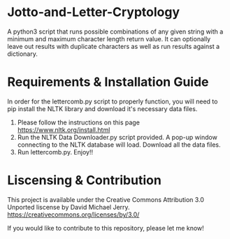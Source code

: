 # Jotto-and-Letter-Cryptology
A python3 script that runs possible combinations of any given string with a minimum and maximum character length return value. It can optionally leave out results with duplicate characters as well as run results against a dictionary.

# Requirements & Installation Guide
In order for the lettercomb.py script to properly function, you will need to pip install the NLTK library and download it's necessary data files.
1. Please follow the instructions on this page https://www.nltk.org/install.html
2. Run the NLTK Data Downloader.py script provided. A pop-up window connecting to the NLTK database will load. Download all the data files.
3. Run lettercomb.py. Enjoy!!

# Liscensing & Contribution
This project is available under the Creative Commons Attribution 3.0 Unported liscense by David Michael Jerry. https://creativecommons.org/licenses/by/3.0/

If you would like to contribute to this repository, please let me know!
